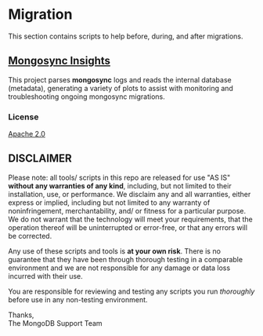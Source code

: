 # Migration
This section contains scripts to help before, during, and after migrations.

## [Mongosync Insights](mongosync_insights)
This project parses **mongosync** logs and reads the internal database (metadata), generating a variety of plots to assist with monitoring and troubleshooting ongoing mongosync migrations.

### License

[Apache 2.0](http://www.apache.org/licenses/LICENSE-2.0)

DISCLAIMER
----------
Please note: all tools/ scripts in this repo are released for use "AS IS" **without any warranties of any kind**,
including, but not limited to their installation, use, or performance.  We disclaim any and all warranties, either 
express or implied, including but not limited to any warranty of noninfringement, merchantability, and/ or fitness 
for a particular purpose.  We do not warrant that the technology will meet your requirements, that the operation 
thereof will be uninterrupted or error-free, or that any errors will be corrected.

Any use of these scripts and tools is **at your own risk**.  There is no guarantee that they have been through 
thorough testing in a comparable environment and we are not responsible for any damage or data loss incurred with 
their use.

You are responsible for reviewing and testing any scripts you run *thoroughly* before use in any non-testing 
environment.

Thanks,  
The MongoDB Support Team
